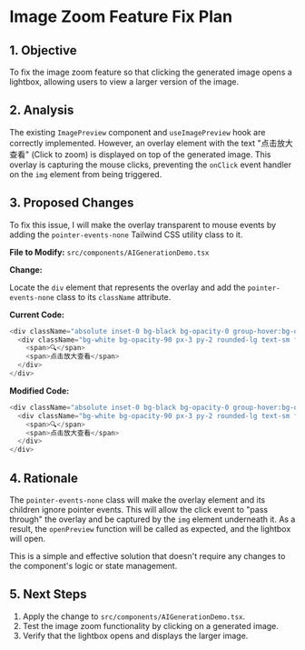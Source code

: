 # Image Zoom Feature Fix Plan

## 1. Objective

To fix the image zoom feature so that clicking the generated image opens a lightbox, allowing users to view a larger version of the image.

## 2. Analysis

The existing `ImagePreview` component and `useImagePreview` hook are correctly implemented. However, an overlay element with the text "点击放大查看" (Click to zoom) is displayed on top of the generated image. This overlay is capturing the mouse clicks, preventing the `onClick` event handler on the `img` element from being triggered.

## 3. Proposed Changes

To fix this issue, I will make the overlay transparent to mouse events by adding the `pointer-events-none` Tailwind CSS utility class to it.

**File to Modify:** `src/components/AIGenerationDemo.tsx`

**Change:**

Locate the `div` element that represents the overlay and add the `pointer-events-none` class to its `className` attribute.

**Current Code:**

```typescript
<div className="absolute inset-0 bg-black bg-opacity-0 group-hover:bg-opacity-20 transition-all rounded-lg flex items-center justify-center opacity-0 group-hover:opacity-100">
  <div className="bg-white bg-opacity-90 px-3 py-2 rounded-lg text-sm font-medium text-gray-800 flex items-center gap-2">
    <span>🔍</span>
    <span>点击放大查看</span>
  </div>
</div>
```

**Modified Code:**

```typescript
<div className="absolute inset-0 bg-black bg-opacity-0 group-hover:bg-opacity-20 transition-all rounded-lg flex items-center justify-center opacity-0 group-hover:opacity-100 pointer-events-none">
  <div className="bg-white bg-opacity-90 px-3 py-2 rounded-lg text-sm font-medium text-gray-800 flex items-center gap-2">
    <span>🔍</span>
    <span>点击放大查看</span>
  </div>
</div>
```

## 4. Rationale

The `pointer-events-none` class will make the overlay element and its children ignore pointer events. This will allow the click event to "pass through" the overlay and be captured by the `img` element underneath it. As a result, the `openPreview` function will be called as expected, and the lightbox will open.

This is a simple and effective solution that doesn't require any changes to the component's logic or state management.

## 5. Next Steps

1.  Apply the change to `src/components/AIGenerationDemo.tsx`.
2.  Test the image zoom functionality by clicking on a generated image.
3.  Verify that the lightbox opens and displays the larger image.